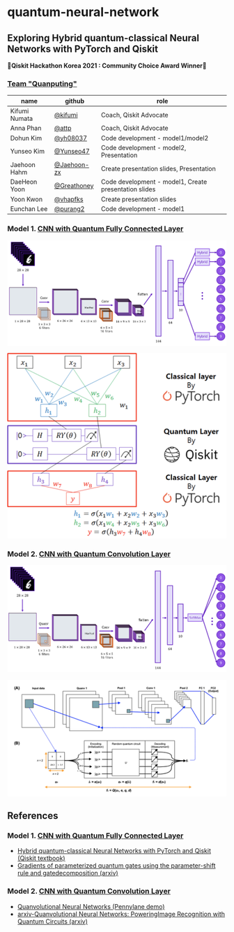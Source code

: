 # quantum-neural-network 
## Exploring Hybrid quantum-classical Neural Networks with PyTorch and Qiskit
🎉**Qiskit Hackathon Korea 2021 : Community Choice Award Winner**🎉

### [Team "Quanputing"](https://github.com/qiskit-community/qiskit-hackathon-korea-21/issues/12)
| name | github | role |
|-------|--------|---------|
|Kifumi Numata|[@kifumi](https://github.com/kifumi)|Coach, Qiskit Advocate|
|Anna Phan|[@attp](https://github.com/attp)|Coach, Qiskit Advocate|
|Dohun Kim|[@yh08037](https://github.com/yh08037)|Code development - model1/model2|
|Yunseo Kim|[@Yunseo47](https://github.com/Yunseo47)|Code development - model2, Presentation|
|Jaehoon Hahm|[@Jaehoon-zx](https://github.com/Jaehoon-zx)|Create presentation slides, Presentation|
|DaeHeon Yoon|[@Greathoney](https://github.com/Greathoney)|Code development - model1, Create presentation slides|
|Yoon Kwon|[@vhapfks](https://github.com/vhapfks)|Create presentation slides|
|Eunchan Lee|[@purang2](https://github.com/purang2)|Code development - model1|


### Model 1. [CNN with Quantum Fully Connected Layer](https://github.com/yh08037/quantum-neural-network/tree/master/model1-fc)
![](images/model1.png)

<p align="center">
<img src="images/hybrid.png" width="600">
</p>

### Model 2. [CNN with Quantum Convolution Layer](https://github.com/yh08037/quantum-neural-network/tree/master/model2-conv)
![](images/model2.png)

![](images/quanv.png)



## References
### Model 1. [CNN with Quantum Fully Connected Layer](https://github.com/yh08037/quantum-neural-network/tree/master/model1-fc)
- [Hybrid quantum-classical Neural Networks with PyTorch and Qiskit (Qiskit textbook)](https://qiskit.org/textbook/ch-machine-learning/machine-learning-qiskit-pytorch.html)
- [Gradients of parameterized quantum gates using the parameter-shift rule and gatedecomposition (arxiv)](https://arxiv.org/pdf/1905.13311.pdf)

### Model 2. [CNN with Quantum Convolution Layer](https://github.com/yh08037/quantum-neural-network/tree/master/model2-conv)
- [Quanvolutional Neural Networks (Pennylane demo)](https://pennylane.ai/qml/demos/tutorial_quanvolution.html)
- [arxiv-Quanvolutional Neural Networks: PoweringImage Recognition with Quantum Circuits (arxiv)](https://arxiv.org/pdf/1904.04767.pdf)
